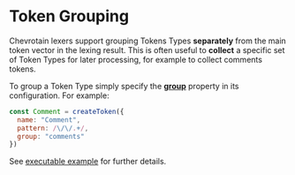 # Token Grouping

Chevrotain lexers support grouping Tokens Types **separately** from the main token vector in the lexing result.
This is often useful to **collect** a specific set of Token Types for later processing, for example to collect comments tokens.

To group a Token Type simply specify the [**group**](https://chevrotain.io/documentation/10_1_2/interfaces/ITokenConfig.html#group) property in its configuration.
For example:

```javascript
const Comment = createToken({
  name: "Comment",
  pattern: /\/\/.+/,
  group: "comments"
})
```

See [executable example](https://github.com/chevrotain/chevrotain/tree/master/examples/lexer/token_groups)
for further details.
